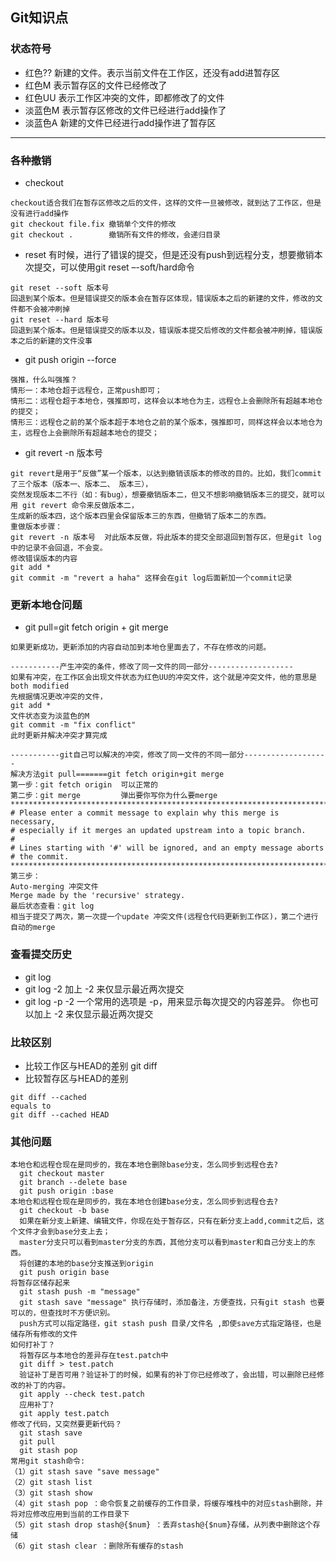 ## Git知识点
### 状态符号
* 红色?? 新建的文件。表示当前文件在工作区，还没有add进暂存区
* 红色M  表示暂存区的文件已经修改了
* 红色UU 表示工作区冲突的文件，即都修改了的文件
* 淡蓝色M 表示暂存区修改的文件已经进行add操作了
* 淡蓝色A 新建的文件已经进行add操作进了暂存区
***
### 各种撤销
* checkout
```
checkout适合我们在暂存区修改之后的文件，这样的文件一旦被修改，就到达了工作区，但是没有进行add操作
git checkout file.fix 撤销单个文件的修改
git checkout .        撤销所有文件的修改，会递归目录
```
* reset 有时候，进行了错误的提交，但是还没有push到远程分支，想要撤销本次提交，可以使用git reset –-soft/hard命令
```
git reset --soft 版本号
回退到某个版本。但是错误提交的版本会在暂存区体现，错误版本之后的新建的文件，修改的文件都不会被冲刷掉
git reset --hard 版本号
回退到某个版本。但是错误提交的版本以及，错误版本提交后修改的文件都会被冲刷掉，错误版本之后的新建的文件没事
```
* git push origin --force
```
强推，什么叫强推？
情形一：本地仓超于远程仓，正常push即可；
情形二：远程仓超于本地仓，强推即可，这样会以本地仓为主，远程仓上会删除所有超越本地仓的提交；
情形三：远程仓之前的某个版本超于本地仓之前的某个版本，强推即可，同样这样会以本地仓为主，远程仓上会删除所有超越本地仓的提交；
```
* git revert -n 版本号
```
git revert是用于“反做”某一个版本，以达到撤销该版本的修改的目的。比如，我们commit了三个版本（版本一、版本二、 版本三），
突然发现版本二不行（如：有bug），想要撤销版本二，但又不想影响撤销版本三的提交，就可以用 git revert 命令来反做版本二，
生成新的版本四，这个版本四里会保留版本三的东西，但撤销了版本二的东西。
重做版本步骤：
git revert -n 版本号  对此版本反做，将此版本的提交全部退回到暂存区，但是git log中的记录不会回退，不会变。
修改错误版本的内容
git add *
git commit -m "revert a haha" 这样会在git log后面新加一个commit记录
```
### 更新本地仓问题
* git pull=git fetch origin + git merge
```
如果更新成功，更新添加的内容自动加到本地仓里面去了，不存在修改的问题。

-----------产生冲突的条件，修改了同一文件的同一部分-------------------
如果有冲突，在工作区会出现文件状态为红色UU的冲突文件，这个就是冲突文件，他的意思是both modified
先根据情况更改冲突的文件，
git add *
文件状态变为淡蓝色的M
git commit -m "fix conflict"
此时更新并解决冲突才算完成

-----------git自己可以解决的冲突，修改了同一文件的不同一部分-------------------
解决方法git pull=======git fetch origin+git merge
第一步：git fetch origin  可以正常的
第二步：git merge         弹出要你写你为什么要merge
*****************************************************************************
# Please enter a commit message to explain why this merge is necessary,
# especially if it merges an updated upstream into a topic branch.
#
# Lines starting with '#' will be ignored, and an empty message aborts
# the commit.
************************************************************************************
第三步：
Auto-merging 冲突文件
Merge made by the 'recursive' strategy.
最后状态查看：git log
相当于提交了两次，第一次提一个update 冲突文件(远程仓代码更新到工作区)，第二个进行自动的merge
```
### 查看提交历史
* git log
* git log -2     加上 -2 来仅显示最近两次提交
* git log -p -2  一个常用的选项是 -p，用来显示每次提交的内容差异。 你也可以加上 -2 来仅显示最近两次提交
### 比较区别
* 比较工作区与HEAD的差别 git diff
* 比较暂存区与HEAD的差别
```
git diff --cached 
equals to
git diff --cached HEAD
```
### 其他问题
```
本地仓和远程仓现在是同步的，我在本地仓删除base分支，怎么同步到远程仓去?
  git checkout master
  git branch --delete base
  git push origin :base
本地仓和远程仓现在是同步的，我在本地仓创建base分支，怎么同步到远程仓去?
  git checkout -b base
  如果在新分支上新建、编辑文件，你现在处于暂存区，只有在新分支上add,commit之后，这个文件才会到base分支上去；
  master分支只可以看到master分支的东西，其他分支可以看到master和自己分支上的东西。
  将创建的本地的base分支推送到origin
  git push origin base 
将暂存区储存起来
  git stash push -m "message"
  git stash save "message" 执行存储时，添加备注，方便查找，只有git stash 也要可以的，但查找时不方便识别。
  push方式可以指定路径，git stash push 目录/文件名 ,即使save方式指定路径，也是储存所有修改的文件
如何打补丁？
  将暂存区与本地仓的差异存在test.patch中
  git diff > test.patch
  验证补丁是否可用？验证补丁的时候，如果有的补丁你已经修改了，会出错，可以删除已经修改的补丁的内容。
  git apply --check test.patch
  应用补丁?
  git apply test.patch
修改了代码，又突然要更新代码？
  git stash save
  git pull
  git stash pop
常用git stash命令:
（1）git stash save "save message"
（2）git stash list 
（3）git stash show 
（4）git stash pop ：命令恢复之前缓存的工作目录，将缓存堆栈中的对应stash删除，并将对应修改应用到当前的工作目录下
（5）git stash drop stash@{$num} ：丢弃stash@{$num}存储，从列表中删除这个存储
（6）git stash clear ：删除所有缓存的stash
```
